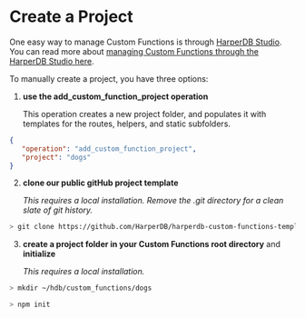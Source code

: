 # Create a Project

One easy way to manage Custom Functions is through [HarperDB Studio](../index/manage-functions.md). You can read more about [managing Custom Functions through the HarperDB Studio here](../index/manage-functions.md).

To manually create a project, you have three options:

1.  **use the add\_custom\_function\_project operation**

    This operation creates a new project folder, and populates it with templates for the routes, helpers, and static subfolders.

```json
{
   "operation": "add_custom_function_project",
   "project": "dogs"
}
```

2.  **clone our public gitHub project template**

    _This requires a local installation. Remove the .git directory for a clean slate of git history._

```bash
> git clone https://github.com/HarperDB/harperdb-custom-functions-template.git ~/hdb/custom_functions/dogs
```

3.  **create a project folder in your Custom Functions root directory** and **initialize**

    _This requires a local installation._

```bash
> mkdir ~/hdb/custom_functions/dogs
```

```bash
> npm init
```
